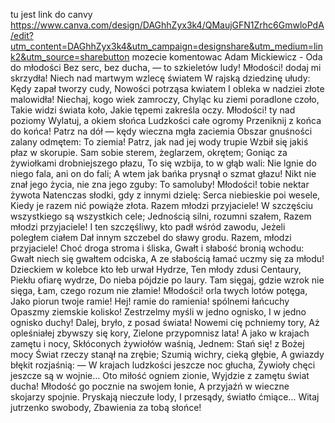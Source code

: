 tu jest link do canvy
https://www.canva.com/design/DAGhhZyx3k4/QMaujGFN1Zrhc6GmwloPdA/edit?utm_content=DAGhhZyx3k4&utm_campaign=designshare&utm_medium=link2&utm_source=sharebutton
mozecie komentowac
 Adam Mickiewicz - Oda do młodości
Bez serc, bez ducha, — to szkieletów ludy!
Młodości! dodaj mi skrzydła!
Niech nad martwym wzlecę światem
W rajską dziedzinę ułudy:
Kędy zapał tworzy cudy,
Nowości potrząsa kwiatem
I obleka w nadziei złote malowidła!
Niechaj, kogo wiek zamroczy,
Chyląc ku ziemi poradlone czoło,
Takie widzi świata koło,
Jakie tępemi zakreśla oczy. 
Młodości! ty nad poziomy
Wylatuj, a okiem słońca
Ludzkości całe ogromy
Przeniknij z końca do końca!
Patrz na dół — kędy wieczna mgła zaciemia
Obszar gnuśności zalany odmętem:
To ziemia!
Patrz, jak nad jej wody trupie
Wzbił się jakiś płaz w skorupie.
Sam sobie sterem, żeglarzem, okrętem;
Goniąc za żywiołkami drobniejszego płazu,
To się wzbija, to w głąb wali:
Nie lgnie do niego fala, ani on do fali;
A wtem jak bańka prysnął o szmat głazu!
Nikt nie znał jego życia, nie zna jego zguby:
To samoluby!
Młodości! tobie nektar żywota
Natenczas słodki, gdy z innymi dzielę:
Serca niebieskie poi wesele,
Kiedy je razem nić powiąże złota.
Razem młodzi przyjaciele!
W szczęściu wszystkiego są wszystkich cele;
Jednością silni, rozumni szałem,
Razem młodzi przyjaciele!
I ten szczęśliwy, kto padł wśród zawodu,
Jeżeli poległem ciałem
Dał innym szczebel do sławy grodu.
Razem, młodzi przyjaciele!
Choć droga stroma i śliska,
Gwałt i słabość bronią wchodu:
Gwałt niech się gwałtem odciska,
A ze słabością łamać uczmy się za młodu!
Dzieckiem w kolebce kto łeb urwał Hydrze,
Ten młody zdusi Centaury,
Piekłu ofiarę wydrze,
Do nieba pójdzie po laury.
Tam sięgaj, gdzie wzrok nie sięga,
Łam, czego rozum nie złamie!
Młodości! orla twych lotów potęga,
Jako piorun twoje ramie!
Hej! ramie do ramienia! spólnemi łańcuchy
Opaszmy ziemskie kolisko!
Zestrzelmy myśli w jedno ognisko,
I w jedno ognisko duchy!
Dalej, bryło, z posad świata!
Nowemi cię pchniemy tory,
Aż opleśniałej zbywszy się kory,
Zielone przypomnisz lata!
A jako w krajach zamętu i nocy,
Skłóconych żywiołów waśnią,
Jednem: Stań się! z Bożej mocy
Świat rzeczy stanął na zrębie;
Szumią wichry, cieką głębie,
A gwiazdy błękit rozjaśnią: —
W krajach ludzkości jeszcze noc głucha,
Żywioły chęci jeszcze są w wojnie…
Oto miłość ogniem zionie,
Wyjdzie z zamętu świat ducha!
Młodość go pocznie na swojem łonie,
A przyjaźń w wieczne skojarzy spojnie.
Pryskają nieczułe lody,
I przesądy, światło ćmiące…
Witaj jutrzenko swobody,
Zbawienia za tobą słońce! 
